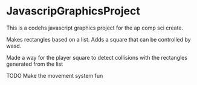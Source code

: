 # JavascripGraphicsProject
This is a codehs javascript graphics project for the ap comp sci create. 

Makes rectangles based on a list. Adds a square that can be controlled by wasd.

Made a way for the player square to detect collisions with the rectangles generated from the list

TODO Make the movement system fun
